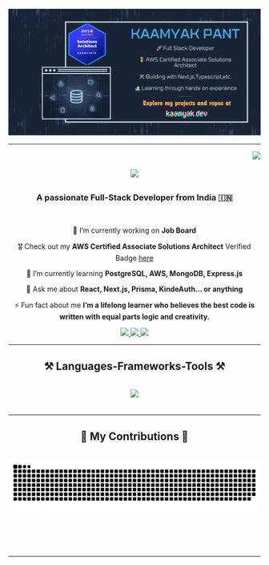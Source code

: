 ![logo](https://github.com/rockingkp/rockingkp/blob/main/Kaamyak_Pant_Banner%20(2).png)



---

<img align="right" src="https://api.visitorbadge.io/api/visitors?path=https%3A%2F%2Fgithub.com%2Frockingkp%2Frockingkp&label=VISITORS&countColor=%23263759" />

<h1 align="center">
    <img src="https://readme-typing-svg.herokuapp.com/?font=Righteous&size=35&center=true&vCenter=true&width=500&height=70&duration=4000&lines=Hi+There+👋,+<Devs/>;+I'm+Kaamyak+Pant!;" />
</h1>

<h3 align="center">A passionate Full-Stack Developer from India 🇮🇳</h3>

<br />

<div align="center">
 
 🔭 I’m currently working on **Job Board**

 🎖️ Check out my **AWS Certified Associate Solutions Architect** Verified Badge [here](https://www.credly.com/badges/7897e5db-8dce-4b35-b95e-d0ecaa91f044/public_url)
 
 🌱 I’m currently learning **PostgreSQL, AWS, MongoDB, Express.js**

💬 Ask me about **React, Next.js, Prisma, KindeAuth... or anything**

⚡ Fun fact about me **I’m a lifelong learner who believes the best code is written with equal parts logic and creativity.**

 </div>

 <div align="center"> 
  <a href="mailto:kaamyakpant@gmail.com">
    <img src="https://img.shields.io/badge/Gmail-333333?style=for-the-badge&logo=gmail&logoColor=red" />
  </a>
  <a href="https://www.linkedin.com/in/kaamyak-pant-059813173/" target="_blank">
    <img src="https://img.shields.io/badge/LinkedIn-0077B5?style=for-the-badge&logo=linkedin&logoColor=white" target="_blank" />
  </a>
  <a href="https://kaamyak.dev" target="_blank">
     <img src="https://img.shields.io/badge/Portfolio-FF5722?style=for-the-badge&logo=todoist&logoColor=white" target="_blank" /> <!-- sqlite, safari, google-chrome are other good icon options -->
  </a>
</div>

 <hr/>

 <h2 align="center">⚒️ Languages-Frameworks-Tools ⚒️</h2>
 <br/>

 <div align="center">
   
   <img src="https://skillicons.dev/icons?i=react,aws,javascript,nextjs,typescript,nodejs,vercel,figma,prisma,tailwind,github,sentry,appwrite,vite,supabase,threejs&theme=dark&perline=8" />
  
</div>

<br/>
<hr/>

<div align="center">
  <h2>🐍 My Contributions 🐍</h2>
  <br>
  <img alt="snake eating my contributions" src="https://raw.githubusercontent.com/salesp07/salesp07/output/github-contribution-grid-snake.svg" />
  
  <br/><br/><br/>
</div>

<hr/>

 



